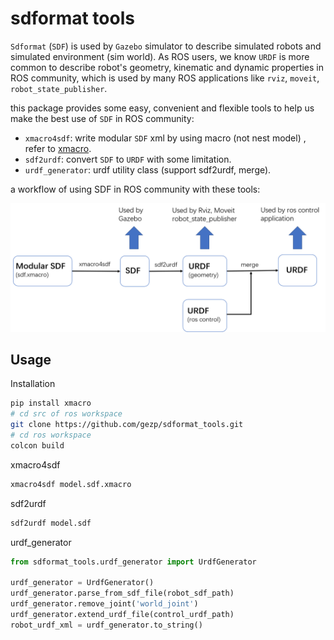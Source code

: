 # sdformat tools

`Sdformat` (`SDF`) is used by `Gazebo` simulator to describe simulated robots and simulated environment (sim world). As ROS users, we know `URDF` is more common to describe robot's geometry, kinematic and dynamic properties in ROS community, which is used by many ROS applications like `rviz`, `moveit`, `robot_state_publisher`.

this package provides some easy, convenient and flexible tools to help us make the best use of `SDF` in ROS community:

* `xmacro4sdf`: write modular `SDF` xml by using macro  (not nest model) , refer to [xmacro](https://github.com/gezp/xmacro).
* `sdf2urdf`: convert `SDF` to `URDF` with some limitation.
* `urdf_generator`: urdf utility class (support sdf2urdf, merge).

a workflow of using SDF in ROS community with these tools:

![](workflow.png)


## Usage

Installation

```bash
pip install xmacro
# cd src of ros workspace
git clone https://github.com/gezp/sdformat_tools.git
# cd ros workspace
colcon build
```

xmacro4sdf

```bash
xmacro4sdf model.sdf.xmacro
```

sdf2urdf

```bash
sdf2urdf model.sdf
```

urdf_generator

```python
from sdformat_tools.urdf_generator import UrdfGenerator

urdf_generator = UrdfGenerator()
urdf_generator.parse_from_sdf_file(robot_sdf_path)
urdf_generator.remove_joint('world_joint')
urdf_generator.extend_urdf_file(control_urdf_path)
robot_urdf_xml = urdf_generator.to_string()
```
